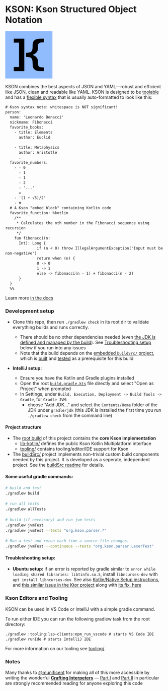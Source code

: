 # KSON: Kson Structured Object Notation

<img src="assets/logo/kson_logo_blue.svg" alt="drawing" width="150"/>

KSON combines the best aspects of JSON and YAML&mdash;robust and efficient like JSON, clean and readable like YAML. KSON
is designed to be [toolable](tooling/readme.md) and has a [flexible syntax](docs/readme.md#formatting-styles) that is
usually auto-formatted to look like this:

```kson
# Kson syntax note: whitespace is NOT significant!
person:
  name: 'Leonardo Bonacci'
  nickname: Fibonacci
  favorite_books:
    - title: Elements
      author: Euclid

    - title: Metaphysics
      author: Aristotle
      .
  favorite_numbers:
    - - 0
      - 1
      - 1
      - 2
      - '...'
      =
    - '(1 + √5)/2'
    - π
  # A Kson "embed block" containing Kotlin code
  favorite_function: %kotlin
    /**
     * Calculates the nth number in the Fibonacci sequence using recursion
     */
    fun fibonacci(n:
      Int): Long {
              if (n < 0) throw IllegalArgumentException("Input must be non-negative")
              return when (n) {
              0 -> 0
              1 -> 1
              else -> fibonacci(n - 1) + fibonacci(n - 2)
      }
  }
  %%
```

Learn more [in the docs](docs/readme.md)

### Development setup

* Clone this repo, then run `./gradlew check` in its root dir to validate everything builds and runs correctly.
  * There should be no other dependencies needed (even [the JDK is defined and managed by the build](jdk.properties)). See [Troubleshooting setup](#troubleshooting-setup) below if you run into any issues
  * Note that the build depends on the [embedded `buildSrc/` project](buildSrc/readme.md), which is [built](buildSrc/build.gradle.kts) and [tested](buildSrc/src/test) as a prerequisite for this build

* **IntelliJ setup:** 
  * Ensure you have the Kotlin and Gradle plugins installed
  * Open the root [`build.gradle.kts`](build.gradle.kts) file directly and select "Open as Project" when prompted
  * In Settings, under `Build, Execution, Deployment -> Build Tools -> Gradle`, for `Gradle JVM`:
    * choose "Add JDK..." and select the `Contents/Home` folder of the JDK under `gradle/jdk` (this JDK is installed the first time you run `./gradlew check` from the command line)

#### Project structure

- The [root build](build.gradle.kts) of this project contains the **core Kson implementation**
  - [lib-kotlin/]() defines the public Kson Kotlin Multiplatform interface  
  - [tooling/](tooling) contains tooling/editor/IDE support for Kson
- The [buildSrc/](buildSrc/build.gradle.kts) project implements non-trivial custom build components needed by this project.  It is developed as a seperate, independent project. See the [buildSrc readme](buildSrc/readme.md) for details.

#### Some useful gradle commands:

```sh
# build and test
./gradlew build

# run all tests
./gradlew allTests

# build (if necessary) and run jvm tests
./gradlew jvmTest
./gradlew jvmTest --tests "org.kson.parser.*" 

# Run a test and rerun each time a source file changes.
./gradlew jvmTest --continuous --tests "org.kson.parser.LexerTest" 
```

#### Troubleshooting setup:

* **Ubuntu setup:** if an error is reported by gradle similar to `error while loading shared libraries: libtinfo.so.5`, install `libncurses-dev` with `apt install libncurses-dev`. See also [Kotlin/Native Setup instructions](https://github.com/JetBrains/kotlin-native/blob/27232bca5f2fb0164f1aa465d38e5042c6d7d55b/README.md), and [this similar issue in the Ktor project](https://youtrack.jetbrains.com/issue/KTOR-7909/Contribution-Installation-Instructions-Replace-libncurses5-with-libncurses6-for-Ubuntu-20.04-and-Later) along with [its fix, here](https://github.com/ktorio/ktor/pull/4529)

### Kson Editors and Tooling
KSON can be used in VS Code or IntelliJ with a simple gradle command.

To run either IDE you can run the following gradlew task from the root directory: 
```shell
./gradlew :tooling:lsp-clients:npm_run_vscode # starts VS Code IDE
./gradlew runIde # starts IntelliJ IDE 
```

For more information on our tooling see [tooling/](tooling/readme.md)

### Notes
Many thanks to [@munificent](https://github.com/munificent) for making all of this more accessible by writing the wonderful [**Crafting Interpeters**](https://craftinginterpreters.com/) &mdash; [Part I](https://craftinginterpreters.com/welcome.html) and [Part II](https://craftinginterpreters.com/a-tree-walk-interpreter.html) in particular are strongly recommended reading for anyone exploring this code
